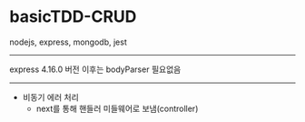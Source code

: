 # basicTDD-CRUD

nodejs, express, mongodb, jest

---

express 4.16.0 버전 이후는 bodyParser 필요없음

---

- 비동기 에러 처리
  - next를 통해 핸들러 미들웨어로 보냄(controller)
